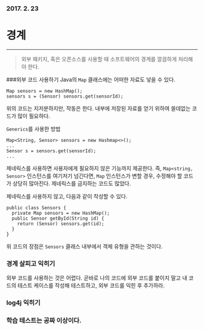 ### 2017. 2. 23 
# 경계
---
> 외부 패키지, 혹은 오픈소스를 사용할 때 소프트웨어의 경계를 깔끔하게 처리해야 한다.

###외부 코드 사용하기
Java의 ```Map``` 클래스에는 어떠한 자료도 넣을 수 있다.

```
Map sensors = new HashMap();
sensors s = (Sensor) sensors.get(sensorId);
```
위의 코드는 지저분하지만, 작동은 한다. 내부에 저장된 자료를 얻기 위하여 쓸데없는 코드가 많이 필요하다.

```Generics```를 사용한 방법

```
Map<String, Sensor> sensors = new Hashmap<>();
...
Sensor s = sensors.get(sensorId);
...
```
 제네릭스를 사용하면 사용자에게 필요하지 않은 기능까지 제공한다. 즉, ```Map<string, Sensor>``` 인스턴스를 여기저기 넘긴다면, ```Map``` 인스턴스가 변할 경우, 수정해야 할 코드가 상당히 많아진다. 
제네릭스를 금지하는 코드도 많았다.

제네릭스를 사용하지 않고, 다음과 같이 작성할 수 있다.
```
public class Sensors {
  private Map sensors = new HashMap();
  public Sensor getById(String id) {
    return (Sensor) sensors.get(id);
  }
}
```

위 코드의 장점은 ```Sensors``` 클래스 내부에서 객체 유형을 관하는 것이다.

### 경계 살피고 익히기
외부 코드를 사용하는 것은 어렵다. 곧바로 나의 코드에 외부 코드를 붙이지 말고 내 코드의 테스트 케이스를 작성해 테스트하고, 외부 코드를 익힌 후 추가하라.

### log4j 익히기

### 학습 테스트는 공짜 이상이다.





































